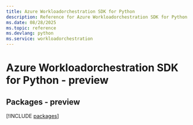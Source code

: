 ```yaml
---
title: Azure Workloadorchestration SDK for Python
description: Reference for Azure Workloadorchestration SDK for Python
ms.date: 08/28/2025
ms.topic: reference
ms.devlang: python
ms.service: workloadorchestration
---
```

# Azure Workloadorchestration SDK for Python - preview
## Packages - preview
[!INCLUDE [packages](workloadorchestration-index.md)]